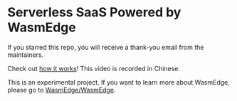 # Serverless SaaS Powered by WasmEdge


If you starred this repo, you will receive a thank-you email from the maintainers.

Check out [how it works](https://www.bilibili.com/video/BV1WT4y1r71A/)! This video is recorded in Chinese.

This is an experimental project. If you want to learn more about WasmEdge, please go to [WasmEdge/WasmEdge](https://github.com/WasmEdge/WasmEdge).

